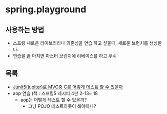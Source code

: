 # spring.playground

## 사용하는 방법
- 스프링 새로은 라이브러리나 의존성을 연습 하고 싶을때, 새로운 브런치를 생성한다.
- 연습을 끝 마치면 마스터 브런치에 리베이스를 하고 푸쉬

## 목록
- [Junit5(jupiter)로 MVC중 C를 어떻게 테스트 할 수 있을까](https://reflectoring.io/spring-boot-web-controller-test/)
- aop 연습 (책 : 스프링5 레시피 4판 2-13~ 18
  - aop는 어떻게 테스트 할 수 있을까?
    - 그냥 POJO 테스트하듯이 해야하나?
